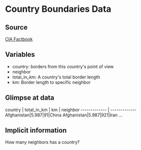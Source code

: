 # Country Boundaries Data

## Source

[CIA Factbook](https://www.cia.gov/library/publications/the-world-factbook/fields/2096.html)

## Variables
- country: borders from this country's point of view 
- neighbor
- total_in_km: A country's total border length
- km: Border length to specific neighbor
 
## Glimpse at data

country  | total_in_km | km | neighbor
------------- | -------------
Afghanistan|5.987|91|China
Afghanistan|5.987|921|Iran
...

## Implicit information
How many neighbors has a country?
